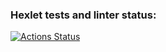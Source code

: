 ### Hexlet tests and linter status:
[![Actions Status](https://github.com/greenboxer1/frontend-project-46/workflows/hexlet-check/badge.svg)](https://github.com/greenboxer1/frontend-project-46/actions)